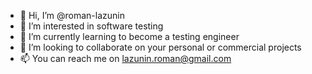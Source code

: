 - 👋 Hi, I’m @roman-lazunin
- 👀 I’m interested in software testing
- 🌱 I’m currently learning to become a testing engineer
- 💞️ I’m looking to collaborate on your personal or commercial projects
- 📫 You can reach me on lazunin.roman@gmail.com
